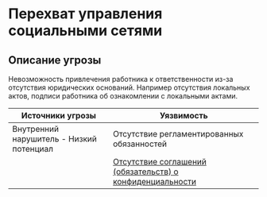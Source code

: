 # Перехват управления социальными сетями

## Описание угрозы
Невозможность привлечения работника к ответственности из-за отсутствия юридических оснований. Например отсутствия локальных актов, подписи работника об ознакомлении с локальными актами.


|Источники угрозы|Уязвимость|
|-|--------|
|Внутренний нарушитель - Низкий потенциал|Отсутствие регламентированных обязанностей|
||[Отсутствие соглашений (обязательств) о конфиденциальности](/vkr/vulnerabilities/page8)|
